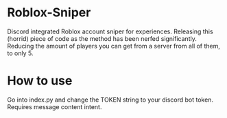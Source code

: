# Roblox-Sniper
Discord integrated Roblox account sniper for experiences.
Releasing this (horrid) piece of code as the method has been nerfed significantly. Reducing the amount of players you can get from a server from all of them, to only 5.
# How to use
Go into index.py and change the TOKEN string to your discord bot token. Requires message content intent.
